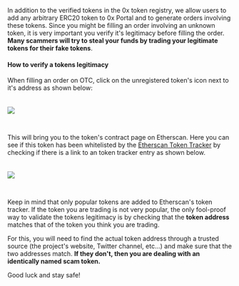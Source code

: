 In addition to the verified tokens in the 0x token registry, we allow users to add any
arbitrary ERC20 token to 0x Portal and to generate orders involving these tokens. Since
you might be filling an order involving an unknown token, it is very important you verify
it's legitimacy before filling the order. **Many scammers will try to steal your funds by
trading your legitimate tokens for their fake tokens**.

#### How to verify a tokens legitimacy

When filling an order on OTC, click on the unregistered token's icon next to it's address as shown below:

<img src="https://s3.eu-west-2.amazonaws.com/0x-wiki-images/fill_order_etherscan_link.png" style="padding-bottom: 30px; padding-top: 20px" />

This will bring you to the token's contract page on Etherscan. Here you can see if this token has been whitelisted by the [Etherscan Token Tracker](https://etherscan.io/tokens) by checking if there is a link to an token tracker entry as shown below.

<img src="https://s3.eu-west-2.amazonaws.com/0x-wiki-images/contract_etherscan.png" style="padding-bottom: 30px; padding-top: 20px" />

Keep in mind that only popular tokens are added to Etherscan's token tracker. If the token you are trading is not very popular, the only fool-proof way to validate the tokens legitimacy is by checking that the **token address** matches that of the token you think you are trading.

For this, you will need to find the actual token address through a trusted source (the project's website, Twitter channel, etc...) and make sure that the two addresses match. **If they don't, then you are dealing with an identically named scam token.**

Good luck and stay safe!
